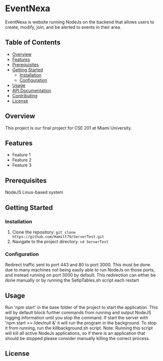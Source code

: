 # EventNexa

EventNexa is website running NodeJs on the backend that allows users to create, modify, join, and be alerted to events in their area.

## Table of Contents

- [Overview](#overview)
- [Features](#features)
- [Prerequisites](#prerequisites)
- [Getting Started](#getting-started)
  - [Installation](#installation)
  - [Configuration](#configuration)
- [Usage](#usage)
- [API Documentation](#api-documentation)
- [Contributing](#contributing)
- [License](#license)

## Overview

This project is our final project for CSE 201 at Miami University. 

## Features
- Feature 1
- Feature 2
- Feature 3

## Prerequisites

NodeJS
Linux-based system

## Getting Started

### Installation

1. Clone the repository: `git clone https://github.com/Hamilt79/ServerTest.git`
2. Navigate to the project directory: `cd ServerTest`

### Configuration

Redirect traffic sent to port 443 and 80 to port 3000.
This must be done due to many machines not being easily able to run NodeJs on those ports, and instead running on port 3000 by default.
This redirection can either be done manually or by running the SetIpTables.sh script each restart

## Usage

Run 'npm start' in the base folder of the project to start the application. This will by default block further commands from running and output NodeJS logging information until you stop the command.
If start the server with 'npm start >> /dev/null &' it will run the program in the background. To stop it from running, run the killbackground.sh script. Note: Running this script will kill all active NodeJs applications, so if there is an
application that should be stopped please consider manually killing the correct process.

## License


